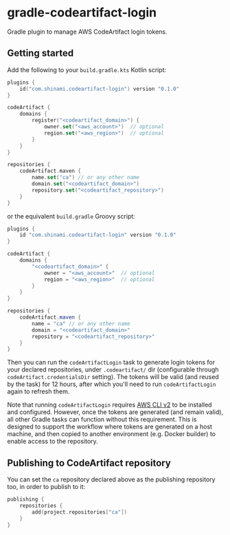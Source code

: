 # gradle-codeartifact-login

Gradle plugin to manage AWS CodeArtifact login tokens.

## Getting started

Add the following to your `build.gradle.kts` Kotlin script:

```kotlin
plugins {
    id("com.shinami.codeartifact-login") version "0.1.0"
}

codeArtifact {
    domains {
        register("<codeartifact_domain>") {
            owner.set("<aws_account>")  // optional
            region.set("<aws_region>")  // optional
        }
    }
}

repositories {
    codeArtifact.maven {
        name.set("ca") // or any other name
        domain.set("<codeartifact_domain>")
        repository.set("<codeartifact_repository>")
    }
}
```

or the equivalent `build.gradle` Groovy script:

```groovy
plugins {
    id "com.shinami.codeartifact-login" version "0.1.0"
}

codeArtifact {
    domains {
        "<codeartifact_domain>" {
            owner = "<aws_account>"  // optional
            region = "<aws_region>"  // optional
        }
    }
}

repositories {
    codeArtifact.maven {
        name = "ca" // or any other name
        domain = "<codeartifact_domain>"
        repository = "<codeartifact_repository>"
    }
}
```

Then you can run the `codeArtifactLogin` task to generate login tokens for your declared repositories, under `.codeartifact/` dir (configurable through `codeArtifact.credentialsDir` setting).
The tokens will be valid (and reused by the task) for 12 hours, after which you'll need to run `codeArtifactLogin` again to refresh them.

Note that running `codeArtifactLogin` requires [AWS CLI v2](https://docs.aws.amazon.com/cli/latest/userguide/getting-started-install.html) to be installed and configured.
However, once the tokens are generated (and remain valid), all other Gradle tasks can function without this requirement.
This is designed to support the workflow where tokens are generated on a host machine, and then copied to another environment (e.g. Docker builder) to enable access to the repository.

## Publishing to CodeArtifact repository

You can set the `ca` repository declared above as the publishing repository too, in order to publish to it:

```kotlin
publishing {
    repositories {
        add(project.repositories["ca"])
    }
}
```
